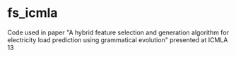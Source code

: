 # fs_icmla
Code used in paper "A hybrid feature selection and generation algorithm for electricity load prediction using grammatical evolution" presented at ICMLA 13

